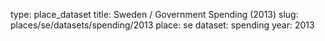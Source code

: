 type: place_dataset
title: Sweden / Government Spending (2013)
slug: places/se/datasets/spending/2013
place: se
dataset: spending
year: 2013
